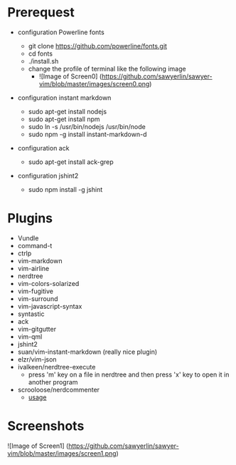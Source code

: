 # Prerequest
* configuration Powerline fonts
    * git clone https://github.com/powerline/fonts.git
    * cd fonts
    * ./install.sh
    * change the profile of terminal like the following image 
        * ![Image of Screen0] 
          (https://github.com/sawyerlin/sawyer-vim/blob/master/images/screen0.png)

* configuration instant markdown 
    * sudo apt-get install nodejs
    * sudo apt-get install npm
    * sudo ln -s /usr/bin/nodejs /usr/bin/node
    * sudo npm -g install instant-markdown-d

* configuration ack
    - sudo apt-get install ack-grep

* configuration jshint2
    - sudo npm install -g jshint

# Plugins
* Vundle
* command-t
* ctrlp
* vim-markdown
* vim-airline
* nerdtree
* vim-colors-solarized
* vim-fugitive
* vim-surround
* vim-javascript-syntax
* syntastic
* ack
* vim-gitgutter
* vim-qml
* jshint2
* suan/vim-instant-markdown (really nice plugin)
* elzr/vim-json
* ivalkeen/nerdtree-execute 
    * press 'm' key on a file in nerdtree and then press 'x' key to open it in
    another program
* scrooloose/nerdcommenter
    * [usage](https://github.com/scrooloose/nerdcommenter#usage)

# Screenshots
![Image of Screen1]
(https://github.com/sawyerlin/sawyer-vim/blob/master/images/screen1.png)
